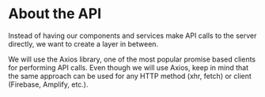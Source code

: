 # About the API

Instead of having our components and services make API calls to the server directly, we want to create a layer in between.

We will use the Axios library, one of the most popular promise based clients for performing API calls. Even though we will use Axios, keep in mind that the same approach can be used for any HTTP method (xhr, fetch) or client (Firebase, Amplify, etc.).
